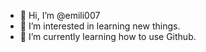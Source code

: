 - 👋 Hi, I’m @emili007
- 👀 I’m interested in learning new things.
- 🌱 I’m currently learning how to use Github.

<!---
emili007/emili007 is a ✨ special ✨ repository because its `README.md` (this file) appears on your GitHub profile.
You can click the Preview link to take a look at your changes.
--->
